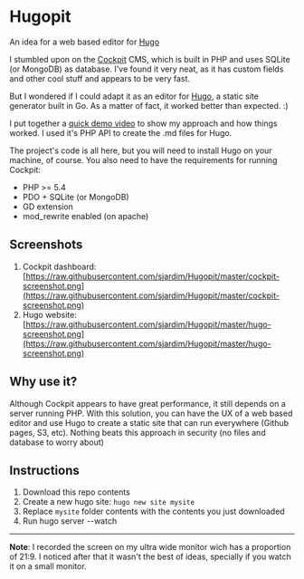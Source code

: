 # Hugopit
An idea for a web based editor for [Hugo](http://gohugo.io)

I stumbled upon on the [Cockpit](http://www.getcockpit.com ) CMS, which is built in PHP and uses SQLite (or MongoDB) as database. I've found it very neat, as it has custom fields and other cool stuff and appears to be very fast. 

But I wondered if I could adapt it as an editor for [Hugo](http://gohugo.io), a static site generator built in Go. As a matter of fact, it worked better than expected. :)

I put together a [quick demo video](https://www.youtube.com/watch?v=jJzMCTH5z-c) to show my approach and how things worked. I used it's PHP API to create the .md files for Hugo. 

The project's code is all here, but you will need to install Hugo on your machine, of course. You also need to have the requirements for running Cockpit:

- PHP >= 5.4
- PDO + SQLite (or MongoDB)
- GD extension
- mod_rewrite enabled (on apache)


## Screenshots
1. Cockpit dashboard: [https://raw.githubusercontent.com/sjardim/Hugopit/master/cockpit-screenshot.png](https://raw.githubusercontent.com/sjardim/Hugopit/master/cockpit-screenshot.png)
2. Hugo website: [https://raw.githubusercontent.com/sjardim/Hugopit/master/hugo-screenshot.png](https://raw.githubusercontent.com/sjardim/Hugopit/master/hugo-screenshot.png)

## Why use it?
Although Cockpit appears to have great performance, it still depends on a server running PHP. With this solution, you can have the UX of a web based editor and use Hugo to create a static site that can run everywhere (Github pages, S3, etc). Nothing beats this approach in security (no files and database to worry about)

## Instructions

1. Download this repo contents
2. Create a new hugo site: `hugo new site mysite`
3. Replace `mysite` folder contents with the contents  you just downloaded
4. Run hugo server --watch

---
**Note**: I recorded the screen on my ultra wide monitor wich has a proportion of 21:9. I noticed after that it wasn't the best of ideas, specially if you watch it on a small monitor.
